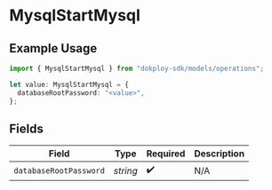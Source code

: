 # MysqlStartMysql

## Example Usage

```typescript
import { MysqlStartMysql } from "dokploy-sdk/models/operations";

let value: MysqlStartMysql = {
  databaseRootPassword: "<value>",
};
```

## Fields

| Field                  | Type                   | Required               | Description            |
| ---------------------- | ---------------------- | ---------------------- | ---------------------- |
| `databaseRootPassword` | *string*               | :heavy_check_mark:     | N/A                    |